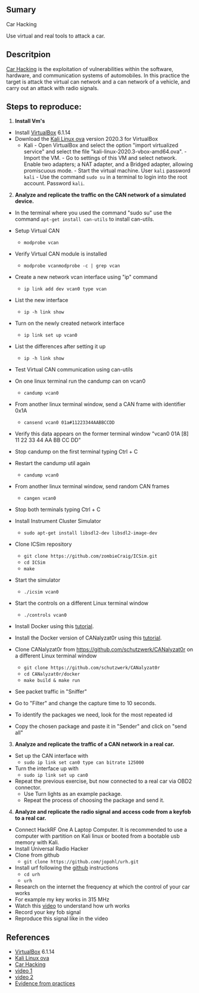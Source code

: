 ﻿
## Sumary
Car Hacking

Use virtual and real tools to attack a car.

## Descritpion

[Car Hacking](https://en.wikipedia.org/wiki/Automotive_hacking) is the exploitation of vulnerabilities within the software, hardware, and communication systems of automobiles. In this practice the target is attack the virtual can network and a can network of a vehicle, and carry out an attack with radio signals.

## Steps to reproduce:


1. **Install Vm's**
- Install [VirtualBox](https://www.virtualbox.org/wiki/Downloads)  6.1.14
- Download the [Kali Linux ova](https://images.kali.org/virtual-images/kali-linux-2020.3-vbox-amd64.ova) version 2020.3 for VirtualBox
	- Kali
			- Open VirtualBox and select the option "import virtualized service" and select the file "kali-linux-2020.3-vbox-amd64.ova".
			- Import the VM.
			- Go to settings of this VM and select network. Enable two adapters; a NAT adapter, and a Bridged adapter, allowing promiscuous mode.
			- Start the virtual machine. User `kali` password `kali`
			- Use the command `sudo su` in a terminal to login into the root account. Password `kali`.

2. **Analyze and replicate the traffic on the CAN network of a simulated device.**

- In the terminal where you used the command "sudo su" use the command `apt-get install can-utils` to install can-utils.
- Setup Virtual CAN
  - `modprobe vcan`
- Verify Virtual CAN module is installed
  - `modprobe vcanmodprobe -c | grep vcan`
- Create a new network vcan interface using "ip" command
  - `ip link add dev vcan0 type vcan`
 - List the new interface
   - `ip -h link show`
 - Turn on the newly created network interface
   - `ip link set up vcan0`
 - List the differences after setting it up
   - `ip -h link show`
  - Test Virtual CAN communication using can-utils
  - On one linux terminal run the candump can on vcan0
    - `candump vcan0` 
  - From another linux terminal window, send a CAN frame with identifier 0x1A
    - `cansend vcan0 01a#11223344AABBCCDD` 
  - Verify this data appears on the former terminal window "vcan0 01A [8] 11 22 33 44 AA BB CC DD"
  - Stop candump on the first terminal typing Ctrl + C
  - Restart the candump util again
    - `candump vcan0` 
  - From another linux terminal window, send random CAN frames
    - `cangen vcan0` 
 - Stop both terminals typing Ctrl + C
 - Install Instrument Cluster Simulator
    - `sudo apt-get install libsdl2-dev libsdl2-image-dev` 
  - Clone ICSim repository
    - `git clone https://github.com/zombieCraig/ICSim.git` 
    - `cd ICSim` 
    - `make`
  - Start the simulator
    - `./icsim vcan0` 
  - Start the controls on a different Linux terminal window
    - `./controls vcan0` 

 - Install Docker using this [tutorial](https://medium.com/@calypso_bronte/installing-docker-in-kali-linux-2018-1-ef3a8ce3648).
 - Install the Docker version of CANalyzat0r using this [tutorial](https://github.com/schutzwerk/CANalyzat0r/tree/master/docker).

  - Clone CANalyzat0r from https://github.com/schutzwerk/CANalyzat0r on a different Linux terminal window
    - `git clone https://github.com/schutzwerk/CANalyzat0r` 
    - `cd CANalyzat0r/docker`
    - `make build & make run`

- See packet traffic in "Sniffer"
- Go to "Filter" and change the capture time to 10 seconds.
- To identify the packages we need, look for the most repeated id
- Copy the chosen package and paste it in "Sender" and click on "send all"


3. **Analyze and replicate the traffic of a CAN network in a real car.**
-   Set up the CAN interface with
    - `sudo ip link set can0 type can bitrate 125000`
-   Turn the interface up with
    - `sudo ip link set up can0`
- Repeat the previous exercise, but now connected to a real car via OBD2 connector.
  - Use Turn lights as an example package.
  - Repeat the process of choosing the package and send it.

4. **Analyze and replicate the radio signal and access code from a keyfob to a real car.**
- Connect HackRF One A Laptop Computer. It is recommended to use a computer with partition on Kali linux or booted from a bootable usb memory with Kali.
- Install Universal Radio Hacker
- Clone from github
  - `git clone https://github.com/jopohl/urh.git`
- Install urf following the [github](https://github.com/jopohl/urh.git) instructions
  - `cd urh`
  - `urh`
 - Research on the internet the frequency at which the control of your car works
 - For example my key works in 315 MHz
 - Watch this [video](https://www.youtube.com/watch?v=YmOQstLRVWM) to understand how urh works
 - Record your key fob signal
 - Reproduce this signal like in the video


## References

- [VirtualBox](https://www.virtualbox.org/wiki/Downloads)  6.1.14
- [Kali Linux ova](https://images.kali.org/virtual-images/kali-linux-2020.3-vbox-amd64.ova) 
- [Car Hacking](https://en.wikipedia.org/wiki/Automotive_hacking)
- [video 1](https://www.youtube.com/watch?v=YmOQstLRVWM)
- [video 2](https://www.youtube.com/watch?v=uIVBVd6yi_A)
- [Evidence from practices](https://1drv.ms/u/s!AsNCtcAQYCEBjDAhbR_X-RRr74e7?e=c8f7Xv)
